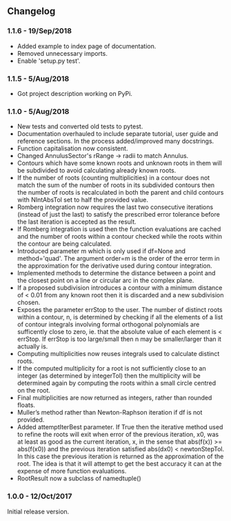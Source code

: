 ## Changelog

### 1.1.6 - 19/Sep/2018
- Added example to index page of documentation.
- Removed unnecessary imports.
- Enable 'setup.py test'.

### 1.1.5 - 5/Aug/2018
- Got project description working on PyPi.

### 1.1.0 - 5/Aug/2018
- New tests and converted old tests to pytest.
- Documentation overhauled to include separate tutorial, user guide and reference sections.  In the process added/improved many docstrings.
- Function capitalisation now consistent.
- Changed AnnulusSector's rRange -> radii to match Annulus.
- Contours which have some known roots and unknown roots in them will be subdivided to avoid calculating already known roots.
- If the number of roots (counting multiplicities) in a contour does not match the sum of the number of roots in its subdivided contours then the number of roots is recalculated in both the parent and child contours with NIntAbsTol set to half the provided value.
- Romberg integration now requires the last two consecutive iterations (instead of just the last) to satisfy the prescribed error tolerance before the last iteration is accepted as the result.
- If Romberg integration is used then the function evaluations are cached and the number of roots within a contour checked while the roots within the contour are being calculated.
- Introduced parameter m which is only used if df=None and method='quad'.  The argument order=m is the order of the error term in the approximation for the derivative used during contour integration.
- Implemented methods to determine the distance between a point and the closest point on a line or circular arc in the complex plane.
- If a proposed subdivision introduces a contour with a minimum distance of < 0.01 from any known root then it is discarded and a new subdivision chosen.
- Exposes the parameter errStop to the user.  The number of distinct roots within a contour, n, is determined by checking if all the elements of a list of contour integrals involving formal orthogonal polynomials are sufficently close to zero, ie. that the absolute value of each element is < errStop.  If errStop is too large/small then n may be smaller/larger than it actually is.
- Computing multiplicities now reuses integrals used to calculate distinct roots.
- If the computed multiplicity for a root is not sufficiently close to an integer (as determined by integerTol) then the multiplicity will be determined again by computing the roots within a small circle centred on the root.
- Final multiplicities are now returned as integers, rather than rounded floats.
- Muller’s method rather than Newton-Raphson iteration if df is not provided.
- Added attemptIterBest parameter.  If True then the iterative method used to refine the roots will exit when error of the previous iteration, x0, was at least as good as the current iteration, x, in the sense that abs(f(x)) >= abs(f(x0)) and the previous iteration satisfied abs(dx0) < newtonStepTol.  In this case the previous iteration is returned as the approximation of the root.  The idea is that it will attempt to get the best accuracy it can at the expense of more function evaluations.
- RootResult now a subclass of namedtuple()


### 1.0.0 - 12/Oct/2017
Initial release version.
